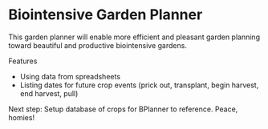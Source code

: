 Biointensive Garden Planner
===========================

This garden planner will enable more efficient and pleasant garden planning toward beautiful and productive biointensive gardens.

Features
* Using data from spreadsheets
* Listing dates for future crop events (prick out, transplant, begin harvest, end harvest, pull)

Next step: Setup database of crops for BPlanner to reference. Peace, homies!